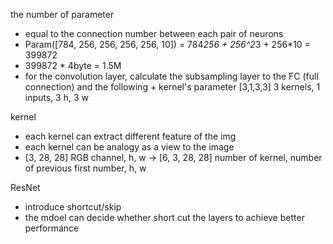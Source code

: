 the number of parameter
 - equal to the connection number between each pair of neurons
 - Param([784, 256, 256, 256, 256, 10]) = 784*256 + 256^2*3 + 256*10 = 399872
 - 399872 * 4byte = 1.5M
 - for the convolution layer, calculate the subsampling layer to the FC (full connection) and the following + kernel's parameter [3,1,3,3] 3 kernels, 1 inputs, 3 h, 3 w

kernel
 - each kernel can extract different feature of the img
 - each kernel can be analogy as a view to the image
 - [3, 28, 28] RGB channel, h, w -> [6, 3, 28, 28] number of kernel, number of previous first number, h, w

ResNet
 - introduce shortcut/skip
 - the mdoel can decide whether short cut the layers to achieve better performance